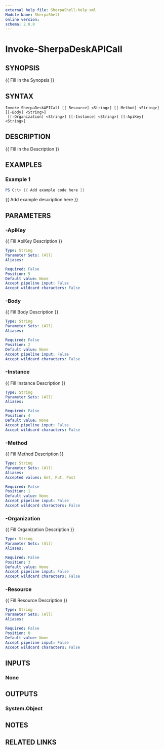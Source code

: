 ```yaml
---
external help file: SherpaShell-help.xml
Module Name: SherpaShell
online version:
schema: 2.0.0
---
```


# Invoke-SherpaDeskAPICall

## SYNOPSIS
{{ Fill in the Synopsis }}

## SYNTAX

```
Invoke-SherpaDeskAPICall [[-Resource] <String>] [[-Method] <String>] [[-Body] <String>]
 [[-Organization] <String>] [[-Instance] <String>] [[-ApiKey] <String>]
```

## DESCRIPTION
{{ Fill in the Description }}

## EXAMPLES

### Example 1
```powershell
PS C:\> {{ Add example code here }}
```

{{ Add example description here }}

## PARAMETERS

### -ApiKey
{{ Fill ApiKey Description }}

```yaml
Type: String
Parameter Sets: (All)
Aliases:

Required: False
Position: 5
Default value: None
Accept pipeline input: False
Accept wildcard characters: False
```

### -Body
{{ Fill Body Description }}

```yaml
Type: String
Parameter Sets: (All)
Aliases:

Required: False
Position: 2
Default value: None
Accept pipeline input: False
Accept wildcard characters: False
```

### -Instance
{{ Fill Instance Description }}

```yaml
Type: String
Parameter Sets: (All)
Aliases:

Required: False
Position: 4
Default value: None
Accept pipeline input: False
Accept wildcard characters: False
```

### -Method
{{ Fill Method Description }}

```yaml
Type: String
Parameter Sets: (All)
Aliases:
Accepted values: Get, Put, Post

Required: False
Position: 1
Default value: None
Accept pipeline input: False
Accept wildcard characters: False
```

### -Organization
{{ Fill Organization Description }}

```yaml
Type: String
Parameter Sets: (All)
Aliases:

Required: False
Position: 3
Default value: None
Accept pipeline input: False
Accept wildcard characters: False
```

### -Resource
{{ Fill Resource Description }}

```yaml
Type: String
Parameter Sets: (All)
Aliases:

Required: False
Position: 0
Default value: None
Accept pipeline input: False
Accept wildcard characters: False
```

## INPUTS

### None

## OUTPUTS

### System.Object
## NOTES

## RELATED LINKS
